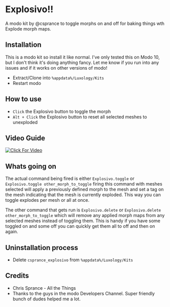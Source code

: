 # Explosivo!!
A modo kit by @csprance to toggle morphs on and off for baking things wth Explode morph maps.

## Installation
This is a modo kit so install it like normal. I've only tested this on Modo 10, but I don't think it's doing anything
fancy. Let me know if you run into any issues and if it works on other versions of modo!
* Extract/Clone into `%appdata%/Luxology/Kits`
* Restart modo

## How to use
* `Click` the Explosivo button to toggle the morph
* `Alt + Click` the Explosivo button to reset all selected meshes to unexploded

## Video Guide

[![Click For Video](http://www.csprance.com/shots/2016-05-09_23-14-51a6ce51b8-e066-4c36-a16d-ab4189e182d5.png)](https://youtu.be/rXcz94eqZy4 "Video Guide")
## Whats going on
The actual command being fired is either `Explosivo.toggle` or `Explosivo.toggle other_morph_to_toggle` firing this
command with meshes selected will apply a previously defined morph to the mesh and set a tag on the mesh
indicating that the mesh is currently exploded. This way you can toggle explodes per mesh or all at once.

The other command that gets run is `Explosivo.delete` or `Explosivo.delete other_morph_to_toggle` which will remove any
applied morph maps from any selected meshes instead of toggling them. This is handy if you have some toggled on and some
off you can quickly get them all to off and then on again.

## Uninstallation process
* Delete `csprance_explosivo` from `%appdata%/Luxology/Kits`

## Credits
* Chris Sprance - All the Things
* Thanks to the guys in the modo Developers Channel. Super friendly bunch of dudes helped me a lot.

